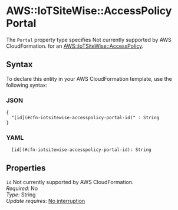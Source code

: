 # AWS::IoTSiteWise::AccessPolicy Portal<a name="aws-properties-iotsitewise-accesspolicy-portal"></a>

<a name="aws-properties-iotsitewise-accesspolicy-portal-description"></a>The `Portal` property type specifies Not currently supported by AWS CloudFormation\. for an [AWS::IoTSiteWise::AccessPolicy](aws-resource-iotsitewise-accesspolicy.md)\.

## Syntax<a name="aws-properties-iotsitewise-accesspolicy-portal-syntax"></a>

To declare this entity in your AWS CloudFormation template, use the following syntax:

### JSON<a name="aws-properties-iotsitewise-accesspolicy-portal-syntax.json"></a>

```
{
  "[id](#cfn-iotsitewise-accesspolicy-portal-id)" : String
}
```

### YAML<a name="aws-properties-iotsitewise-accesspolicy-portal-syntax.yaml"></a>

```
  [id](#cfn-iotsitewise-accesspolicy-portal-id): String
```

## Properties<a name="aws-properties-iotsitewise-accesspolicy-portal-properties"></a>

`id`  <a name="cfn-iotsitewise-accesspolicy-portal-id"></a>
Not currently supported by AWS CloudFormation\.  
*Required*: No  
*Type*: String  
*Update requires*: [No interruption](https://docs.aws.amazon.com/AWSCloudFormation/latest/UserGuide/using-cfn-updating-stacks-update-behaviors.html#update-no-interrupt)